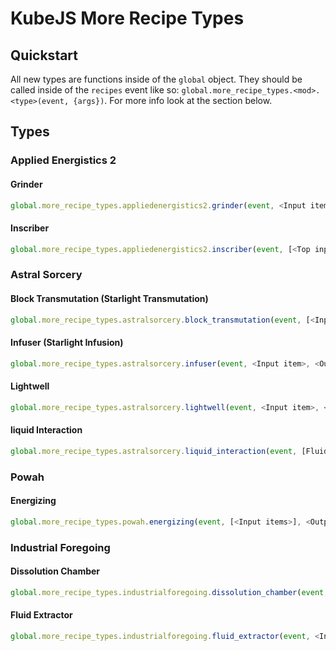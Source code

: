# KubeJS More Recipe Types

## Quickstart

All new types are functions inside of the `global` object. They should be called inside of the `recipes` event like so: `global.more_recipe_types.<mod>.<type>(event, {args})`. For more info look at the section below.

## Types

### Applied Energistics 2

#### Grinder

```js
global.more_recipe_types.appliedenergistics2.grinder(event, <Input item>, [<Output items>], <Turns (4 by default)>)
```

#### Inscriber

```js
global.more_recipe_types.appliedenergistics2.inscriber(event, [<Top input item>, <Middle input item>, <Bottom input item> (all air by default)], <Output item>, <Keep top and bottom (false by default)>)
```

### Astral Sorcery

#### Block Transmutation (Starlight Transmutation)

```js
global.more_recipe_types.astralsorcery.block_transmutation(event, [<Input block>], <Output block>, <Starlight>)
```

#### Infuser (Starlight Infusion)

```js
global.more_recipe_types.astralsorcery.infuser(event, <Input item>, <Output item>, <Duration (100 by default)>, <Consumption chance (float, 0.1 by default)>, [>Consume multiple fluids (False by default)>, <Accept chalice input (False by default)>, <Copy NBT to output (False by default)>](Array can contain any number of elements), <Input fluid id name ("astralsorcery:liquid_starlight" by default)>)
```

#### Lightwell

```js
global.more_recipe_types.astralsorcery.lightwell(event, <Input item>, <Output fluid id name>, <Production multiplier (float, 1 by default)>, <Shatter multiplier (float, lower = faster shatter, 10 by default)>, <color (white color by default)>)
```

#### liquid Interaction

```js
global.more_recipe_types.astralsorcery.liquid_interaction(event, [Fluid.of(<Input fluid 1>, <Amount>), <Chance consume fluid 1 (float, 100% by default)>], [Fluid.of(<Input fluid 2>, <Amount>), <Chance consume fluid 2 (float, 100% by default)>], <Output item>, <weight (1 by default)>)
```  

### Powah

#### Energizing

```js
global.more_recipe_types.powah.energizing(event, [<Input items>], <Output item>, <Energy (100 by default)>)
```

### Industrial Foregoing

#### Dissolution Chamber

```js
global.more_recipe_types.industrialforegoing.dissolution_chamber(event, [<Input items>], Fluid.of(<Input fluid>, <Amount>), <Output item>, <Output fluid (nothing by default)>, <Time in ticks (20 by default)>)
```

#### Fluid Extractor

```js
global.more_recipe_types.industrialforegoing.fluid_extractor(event, <Input block>, Fluid.of(<Output fluid>, <Amount>), <Block damage chance (float, 0% by default)>, <Result block ("minecraft:air" by default)>)
```
